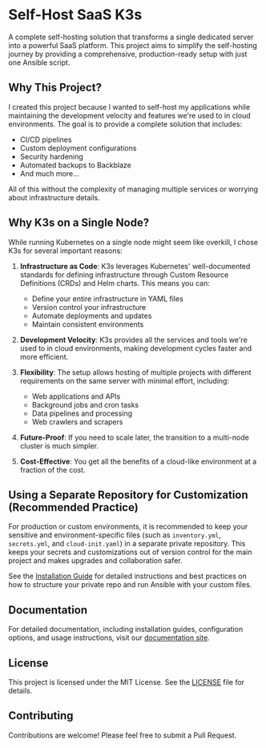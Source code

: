 # Self-Host SaaS K3s

A complete self-hosting solution that transforms a single dedicated server into a powerful SaaS platform. This project aims to simplify the self-hosting journey by providing a comprehensive, production-ready setup with just one Ansible script.

## Why This Project?

I created this project because I wanted to self-host my applications while maintaining the development velocity and features we're used to in cloud environments. The goal is to provide a complete solution that includes:

- CI/CD pipelines
- Custom deployment configurations
- Security hardening
- Automated backups to Backblaze
- And much more...

All of this without the complexity of managing multiple services or worrying about infrastructure details.

## Why K3s on a Single Node?

While running Kubernetes on a single node might seem like overkill, I chose K3s for several important reasons:

1. **Infrastructure as Code**: K3s leverages Kubernetes' well-documented standards for defining infrastructure through Custom Resource Definitions (CRDs) and Helm charts. This means you can:
   - Define your entire infrastructure in YAML files
   - Version control your infrastructure
   - Automate deployments and updates
   - Maintain consistent environments

2. **Development Velocity**: K3s provides all the services and tools we're used to in cloud environments, making development cycles faster and more efficient.

3. **Flexibility**: The setup allows hosting of multiple projects with different requirements on the same server with minimal effort, including:
   - Web applications and APIs
   - Background jobs and cron tasks
   - Data pipelines and processing
   - Web crawlers and scrapers

4. **Future-Proof**: If you need to scale later, the transition to a multi-node cluster is much simpler.

5. **Cost-Effective**: You get all the benefits of a cloud-like environment at a fraction of the cost.

## Using a Separate Repository for Customization (Recommended Practice)

For production or custom environments, it is recommended to keep your sensitive and environment-specific files (such as `inventory.yml`, `secrets.yml`, and `cloud-init.yaml`) in a separate private repository. This keeps your secrets and customizations out of version control for the main project and makes upgrades and collaboration safer.

See the [Installation Guide](docs/installation.md) for detailed instructions and best practices on how to structure your private repo and run Ansible with your custom files.

## Documentation

For detailed documentation, including installation guides, configuration options, and usage instructions, visit our [documentation site](https://humansoftware.github.io/self-host-saas-k3s/).

## License

This project is licensed under the MIT License. See the [LICENSE](LICENSE) file for details.

## Contributing

Contributions are welcome! Please feel free to submit a Pull Request.